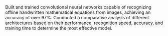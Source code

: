 Built and trained convolutional neural networks capable of recognizing offline handwritten mathematical equations from images, achieving an accuracy of over 97%. Conducted a comparative analysis of different architectures based on their performance, recognition speed, accuracy, and training time to determine the most effective model. 
